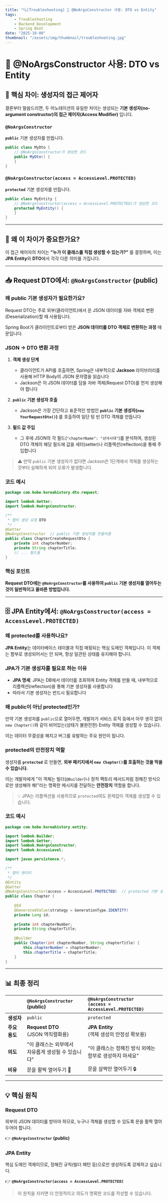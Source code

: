 ```yaml
---
title: "🔍[Troubleshooting] 🚀 @NoArgsConstructor 사용: DTO vs Entity"
tags:
    - Troubleshooting
    - Backend Development
    - Spring Boot
date: "2025-10-08"
thumbnail: "/assets/img/thumbnail/troubleshooting.jpg"
---
```


# 🚀 @NoArgsConstructor 사용: DTO vs Entity

## 🔑 핵심 차이: 생성자의 접근 제어자

결론부터 말씀드리면, 두 어노테이션의 유일한 차이는 생성되는 **기본 생성자(no-argument constructor)의 접근 제어자(Access Modifier)** 입니다.

### `@NoArgsConstructor`
**`public`** 기본 생성자를 만듭니다.

```java
public class MyDto {
    // @NoArgsConstructor가 생성한 코드
    public MyDto() {
    }
}
```

### `@NoArgsConstructor(access = AccessLevel.PROTECTED)`
**`protected`** 기본 생성자를 만듭니다.

```java
public class MyEntity {
    // @NoArgsConstructor(access = AccessLevel.PROTECTED)가 생성한 코드
    protected MyEntity() {
    }
}
```

---

## 🤔 왜 이 차이가 중요한가요?

이 접근 제어자의 차이는 **"누가 이 클래스를 직접 생성할 수 있는가?"** 를 결정하며, 이는 **JPA Entity**와 **DTO**에서 각각 다른 의미를 가집니다.

---

## 📥 Request DTO에서: `@NoArgsConstructor` (public)

### 왜 public 기본 생성자가 필요한가요?

Request DTO는 주로 외부(클라이언트)에서 온 JSON 데이터를 자바 객체로 변환(Deserialization)할 때 사용됩니다.

Spring Boot가 클라이언트로부터 받은 **JSON 데이터를 DTO 객체로 변환하는 과정** 때문입니다.

### JSON → DTO 변환 과정

1. **객체 생성 단계**
   - 클라이언트가 API를 호출하면, Spring은 내부적으로 **Jackson** 라이브러리를 사용해 HTTP Body의 JSON 문자열을 읽습니다
   - Jackson은 이 JSON 데이터를 담을 자바 객체(Request DTO)를 먼저 생성해야 합니다

2. **`public` 기본 생성자 호출**
   - Jackson은 가장 간단하고 표준적인 방법인 **`public` 기본 생성자(`new YourRequestDto()`)** 를 호출하여 일단 텅 빈 DTO 객체를 만듭니다

3. **필드 값 주입**
   - 그 후에 JSON의 각 필드(`"chapterName": "선사시대"`)를 분석하여, 생성된 DTO 객체의 해당 필드에 값을 세터(setter)나 리플렉션(reflection)을 통해 주입합니다

> ⚠️ 만약 `public` 기본 생성자가 없다면 Jackson은 1단계에서 객체를 생성하는 것부터 실패하게 되어 오류가 발생합니다.

### 코드 예시

```java
package com.kobe.koreahistory.dto.request;

import lombok.Getter;
import lombok.NoArgsConstructor;

/**
 * 챕터 생성 요청 DTO
 */
@Getter
@NoArgsConstructor  // public 기본 생성자를 만들어줌
public class ChapterCreateRequestDto {
    private int chapterNumber;
    private String chapterTitle;
    // ... 필드들
}
```

### 핵심 포인트

**Request DTO에는 `@NoArgsConstructor`를 사용하여 `public` 기본 생성자를 열어두는 것이 일반적이고 올바른 방법입니다.**

---

## 🗄️ JPA Entity에서: `@NoArgsConstructor(access = AccessLevel.PROTECTED)`

### 왜 protected를 사용하나요?

**JPA Entity**는 데이터베이스 테이블과 직접 매핑되는 핵심 도메인 객체입니다. 이 객체는 함부로 생성되어서는 안 되며, 항상 일관된 상태를 유지해야 합니다.

### JPA가 기본 생성자를 필요로 하는 이유

- **JPA 명세**: JPA는 DB에서 데이터를 조회하여 Entity 객체를 만들 때, 내부적으로 리플렉션(reflection)을 통해 기본 생성자를 사용합니다
- 따라서 기본 생성자는 반드시 필요합니다

### 왜 public이 아닌 protected인가?

만약 기본 생성자를 `public`으로 열어두면, 개발자가 서비스 로직 등에서 아무 생각 없이 `new Chapter()`와 같이 비어있는(상태가 불완전한) Entity 객체를 생성할 수 있습니다. 

이는 데이터 무결성을 해치고 버그를 유발하는 주요 원인이 됩니다.

### protected의 안전장치 역할

생성자를 **`protected`** 로 만들면, **외부 패키지에서 `new Chapter()`를 호출하는 것을 막을 수 있습니다.** 

이는 개발자에게 "이 객체는 빌더(`@Builder`)나 정적 팩토리 메서드처럼 정해진 방식으로만 생성해야 해!"라는 명확한 메시지를 전달하는 **안전장치** 역할을 합니다.

> 💡 JPA는 리플렉션을 사용하므로 `protected`여도 문제없이 객체를 생성할 수 있습니다.

### 코드 예시

```java
package com.kobe.koreahistory.entity;

import lombok.Builder;
import lombok.Getter;
import lombok.NoArgsConstructor;
import lombok.AccessLevel;

import javax.persistence.*;

/**
 * 챕터 엔티티
 */
@Entity
@Getter
@NoArgsConstructor(access = AccessLevel.PROTECTED)  // protected 기본 생성자
public class Chapter {
    
    @Id
    @GeneratedValue(strategy = GenerationType.IDENTITY)
    private Long id;
    
    private int chapterNumber;
    private String chapterTitle;
    
    @Builder
    public Chapter(int chapterNumber, String chapterTitle) {
        this.chapterNumber = chapterNumber;
        this.chapterTitle = chapterTitle;
    }
}
```

---

## 📊 최종 정리

|  | **`@NoArgsConstructor`<br>(public)** | **`@NoArgsConstructor`<br>`(access = AccessLevel.PROTECTED)`** |
|:---|:---|:---|
| **생성자** | `public` | `protected` |
| **주요 용도** | **Request DTO**<br>(JSON 역직렬화용) | **JPA Entity**<br>(객체 생성의 안정성 확보용) |
| **의도** | "이 클래스는 외부에서<br>자유롭게 생성될 수 있습니다" | "이 클래스는 정해진 방식 외에는<br>함부로 생성하지 마세요" |
| **비유** | 문을 활짝 열어두기 🚪 | 문을 살짝만 열어두기 🔒 |

---

## 💡 핵심 원칙

### Request DTO
외부의 JSON 데이터를 받아야 하므로, 누구나 객체를 생성할 수 있도록 문을 활짝 열어두어야 합니다.

👉 **`@NoArgsConstructor` (public)**

### JPA Entity
핵심 도메인 객체이므로, 정해진 규칙(빌더 패턴 등)으로만 생성하도록 강제하고 싶습니다.

👉 **`@NoArgsConstructor(access = AccessLevel.PROTECTED)`**

> 이 원칙을 지키면 더 안정적이고 의도가 명확한 코드를 작성할 수 있습니다.
